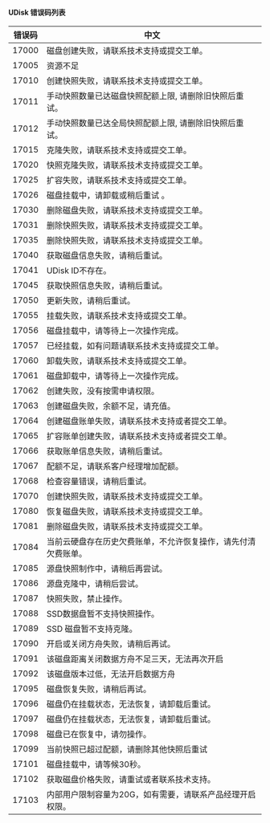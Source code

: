 

#### UDisk 错误码列表 

| 错误码   | 中文                              |
|---|---|
| 17000 | 磁盘创建失败，请联系技术支持或提交工单。            |
| 17005 | 资源不足                            |
| 17010 | 创建快照失败，请联系技术支持或提交工单。            |
| 17011 | 手动快照数量已达磁盘快照配额上限,  请删除旧快照后重试。   |
| 17012 | 手动快照数量已达全局快照配额上限,  请删除旧快照后重试。   |
| 17015 | 克隆失败，请联系技术支持或提交工单。              |
| 17020 | 快照克隆失败，请联系技术支持或提交工单。            |
| 17025 | 扩容失败，请联系技术支持或提交工单。              |
| 17026 | 磁盘挂载中，请卸载或稍后重试 。                |
| 17030 | 删除磁盘失败，请联系技术支持或提交工单。            |
| 17031 | 删除快照失败，请联系技术支持或提交工单。            |
| 17035 | 删除快照失败，请联系技术支持或提交工单。            |
| 17040 | 获取磁盘信息失败，请稍后重试。                 |
| 17041 | UDisk ID不存在。                    |
| 17045 | 获取快照信息失败，请稍后重试。                 |
| 17050 | 更新失败，请稍后重试。                     |
| 17055 | 挂载失败，请联系技术支持或提交工单。              |
| 17056 | 磁盘挂载中，请等待上一次操作完成。               |
| 17057 | 已经挂载，如有问题请联系技术支持或提交工单。          |
| 17060 | 卸载失败，请联系技术支持或提交工单。              |
| 17061 | 磁盘卸载中，请等待上一次操作完成。               |
| 17062 | 创建失败，没有按需申请权限。                  |
| 17063 | 创建磁盘失败，余额不足，请充值。                |
| 17064 | 创建磁盘账单失败，请联系技术支持或者提交工单。         |
| 17065 | 扩容账单创建失败，请联系技术支持或者提交工单。         |
| 17066 | 获取账单信息失败，请稍后重试。                 |
| 17067 | 配额不足，请联系客户经理增加配额。               |
| 17068 | 检查容量错误，请稍后重试。                   |
| 17070 | 创建快照失败，请联系技术支持或提交工单。            |
| 17080 | 恢复磁盘失败，请联系技术支持或提交工单。            |
| 17081 | 删除磁盘失败，请联系技术支持或提交工单。            |
| 17084 | 当前云硬盘存在历史欠费账单，不允许恢复操作，请先付清欠费账单。 |
| 17085 | 源盘快照制作中，请稍后再尝试。                 |
| 17086 | 源盘克隆中，请稍后尝试。                    |
| 17087 | 快照失败，禁止操作。                      |
| 17088 | SSD数据盘暂不支持快照操作。                 |
| 17089 | SSD 磁盘暂不支持克隆。                   |
| 17090 | 开启或关闭方舟失败，请稍后再试。                |
| 17091 | 该磁盘距离关闭数据方舟不足三天，无法再次开启          |
| 17092 | 该磁盘版本过低，无法开启数据方舟                |
| 17095 | 磁盘恢复失败，请稍后再试。                   |
| 17096 | 磁盘仍在挂载状态，无法恢复，请卸载后重试。           |
| 17097 | 磁盘仍在挂载状态，无法恢复，请卸载后重试。           |
| 17098 | 磁盘已在恢复中，请勿操作。                   |
| 17099 | 当前快照已超过配额，请删除其他快照后重试            |
| 17101 | 磁盘挂载中，请等候30秒。                   |
| 17102 | 获取磁盘价格失败，请重试或者联系技术支持。           |
| 17103 | 内部用户限制容量为20G，如有需要，请联系产品经理开启权限。  |

